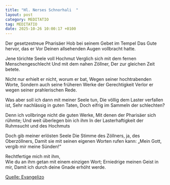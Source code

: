```yaml
---
title: "Hl. Nerses Schnorhali  "
layout: post
category: MEDITATIO
tag: MEDITATIO
date: 2025-10-26 10:00:17 +0100
---
```

Der gesetzestreue Pharisäer
Hob bei seinem Gebet im Tempel 
Das Gute hervor, das er
Vor Deinen allsehenden Augen vollbracht hatte.
 
Jene törichte Seele voll Hochmut
Verglich sich mit dem fernen Menschengeschlecht
Und mit dem nahen Zöllner,
Der zur gleichen Zeit betete.
 
Nicht nur erhielt er nicht, worum er bat, 
Wegen seiner hochtrabenden Worte, 
Sondern auch seine früheren Werke der Gerechtigkeit 
Verlor er wegen seiner prahlerischen Rede.<!--more-->
 
Was aber soll ich dann mit meiner Seele tun,
Die völlig dem Laster verfallen ist,
Sehr nachlässig in guten Taten,
Doch eifrig im Sammeln der schlechten?
 
Denn ich vollbringe nicht die guten Werke, 
Mit denen der Pharisäer sich rühmte; 
Und weit überlegen bin ich ihm
In der Lasterhaftigkeit der Ruhmsucht und des Hochmuts
 
Doch gib meiner erlösten Seele
Die Stimme des Zöllners, ja, des Oberzöllners,
Damit sie mit seinen eigenen Worten rufen kann: 
„Mein Gott, vergib mir meine Sünden!“
 
Rechtfertige mich mit ihm,  
Wie du an ihm getan mit einem einzigen Wort; 
Erniedrige meinen Geist in mir, 
Damit ich durch deine Gnade erhöht werde.


[Quelle: Evangelizo](https://evangeliumtagfuertag.org/DE/gospel)